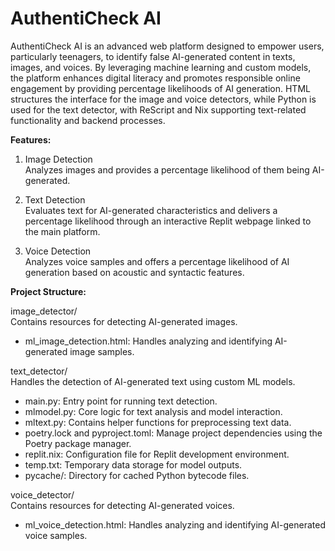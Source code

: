 # AuthentiCheck AI

AuthentiCheck AI is an advanced web platform designed to empower users, particularly teenagers, to identify false AI-generated content in texts, images, and voices. By leveraging machine learning and custom models, the platform enhances digital literacy and promotes responsible online engagement by providing percentage likelihoods of AI generation. HTML structures the interface for the image and voice detectors, while Python is used for the text detector, with ReScript and Nix supporting text-related functionality and backend processes.

**Features:**

1. Image Detection  
   Analyzes images and provides a percentage likelihood of them being AI-generated.

2. Text Detection  
   Evaluates text for AI-generated characteristics and delivers a percentage likelihood through an interactive Replit webpage linked to the main platform.

3. Voice Detection  
   Analyzes voice samples and offers a percentage likelihood of AI generation based on acoustic and syntactic features.

**Project Structure:**

image_detector/  
Contains resources for detecting AI-generated images. 
- ml_image_detection.html: Handles analyzing and identifying AI-generated image samples.

text_detector/  
Handles the detection of AI-generated text using custom ML models.  
- main.py: Entry point for running text detection.  
- mlmodel.py: Core logic for text analysis and model interaction.  
- mltext.py: Contains helper functions for preprocessing text data.  
- poetry.lock and pyproject.toml: Manage project dependencies using the Poetry package manager.  
- replit.nix: Configuration file for Replit development environment.  
- temp.txt: Temporary data storage for model outputs.  
- pycache/: Directory for cached Python bytecode files.

voice_detector/  
Contains resources for detecting AI-generated voices.
- ml_voice_detection.html: Handles analyzing and identifying AI-generated voice samples.
